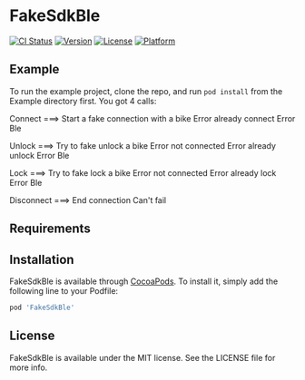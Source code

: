 # FakeSdkBle

[![CI Status](https://img.shields.io/travis/cobeque/FakeSdkBle.svg?style=flat)](https://travis-ci.org/cobeque/FakeSdkBle)
[![Version](https://img.shields.io/cocoapods/v/FakeSdkBle.svg?style=flat)](https://cocoapods.org/pods/FakeSdkBle)
[![License](https://img.shields.io/cocoapods/l/FakeSdkBle.svg?style=flat)](https://cocoapods.org/pods/FakeSdkBle)
[![Platform](https://img.shields.io/cocoapods/p/FakeSdkBle.svg?style=flat)](https://cocoapods.org/pods/FakeSdkBle)

## Example

To run the example project, clone the repo, and run `pod install` from the Example directory first.
You got 4 calls:

  Connect    ===> Start a fake connection with a bike
                  Error already connect
                  Error Ble
                  
  Unlock     ===> Try to fake unlock a bike
                  Error not connected
                  Error already unlock
                  Error Ble
                  
  Lock       ===> Try to fake lock a bike
                  Error not connected
                  Error already lock
                  Error Ble
                  
  Disconnect ===> End connection
                  Can't fail

## Requirements

## Installation

FakeSdkBle is available through [CocoaPods](https://cocoapods.org). To install
it, simply add the following line to your Podfile:

```ruby
pod 'FakeSdkBle'
```

## License

FakeSdkBle is available under the MIT license. See the LICENSE file for more info.
